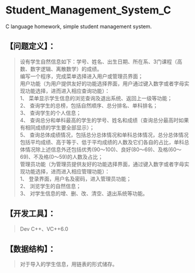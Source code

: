 # Student_Management_System_C
C language homework, simple student management system.  
## 【问题定义】：  
>设有学生自然信息如下：学号、姓名、出生日期、所在系、3门课程（高数、数字逻辑、离散数学）的成绩。  
>编写一个程序，完成菜单选择进入用户或管理员界面；  
>用户功能（为用户提供友好的功能选择界面，用户通过键入数字或者字母实现功能选择，进而进入相应查询功能）：  
>1、	菜单显示学生信息的浏览查询及退出系统、返回上一级等功能；  
>2、	查询学生的总榜，包括自然顺序、总分排名、单科排名；  
>3、	查询学生的个人信息；  
>4、	查询总分和单科最高的学生的学号、姓名和成绩（查询总分最高时如果有相同成绩的学生要全部显示）；   
>5、	查询总体成绩情况，包括总分总体情况和单科总体情况，总分总体情况包括平均成绩、高于等于、低于平均成绩的人数及它们各自的占比，单科总体情况除上述信息外还包括优秀(90～100)、良好(80～69)、及格(60～69)、不及格(0～59)的人数及占比；  
>管理员功能（为管理员提供友好的功能选择界面，通过键入数字或者字母实现功能选择，进而进入相应管理功能）：  
1、	登录界面，用户名及密码，进入管理员功能；  
2、	浏览学生的自然信息；  
3、	对学生信息的增、删、改、清空、退出系统等功能。  
## 【开发工具】：  
>Dev C++、VC++6.0  
## 【数据结构】：   
>对于导入的学生信息，用链表的形式储存。  
